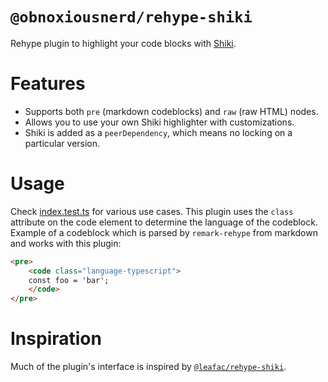 # `@obnoxiousnerd/rehype-shiki`

Rehype plugin to highlight your code blocks with [Shiki](https://shiki.matsu.io).

# Features

- Supports both `pre` (markdown codeblocks) and `raw` (raw HTML) nodes.
- Allows you to use your own Shiki highlighter with customizations.
- Shiki is added as a `peerDependency`, which means no locking on a particular
  version.

# Usage

Check [index.test.ts](./src/index.test.ts) for various use cases.
This plugin uses the `class` attribute on the code element to determine the
language of the codeblock. Example of a codeblock which is parsed by
`remark-rehype` from markdown and works with this plugin:

```html
<pre>
    <code class="language-typescript">
    const foo = 'bar';
    </code>
</pre>
```

# Inspiration

Much of the plugin's interface is inspired by [`@leafac/rehype-shiki`](https://github.com/leafac/rehype-shiki).
